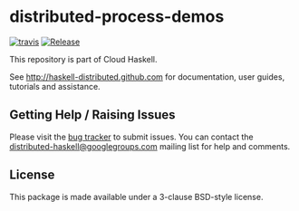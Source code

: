 # distributed-process-demos
[![travis](https://secure.travis-ci.org/haskell-distributed/distributed-process-demos.png)](http://travis-ci.org/haskell-distributed/distributed-process-demos)
[![Release](https://img.shields.io/hackage/v/distributed-process-demos.svg)](https://hackage.haskell.org/package/distributed-process-demos)

This repository is part of Cloud Haskell.

See http://haskell-distributed.github.com for documentation, user guides,
tutorials and assistance.

## Getting Help / Raising Issues

Please visit the [bug tracker](https://github.com/haskell-distributed/distributed-process-demos/issues) to submit issues. You can contact the distributed-haskell@googlegroups.com mailing list for help and comments.

## License

This package is made available under a 3-clause BSD-style license.

